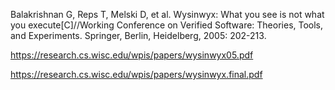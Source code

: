 Balakrishnan G, Reps T, Melski D, et al. Wysinwyx: What you see is not what you execute[C]//Working Conference on Verified Software: Theories, Tools, and Experiments. Springer, Berlin, Heidelberg, 2005: 202-213.

https://research.cs.wisc.edu/wpis/papers/wysinwyx05.pdf

https://research.cs.wisc.edu/wpis/papers/wysinwyx.final.pdf
